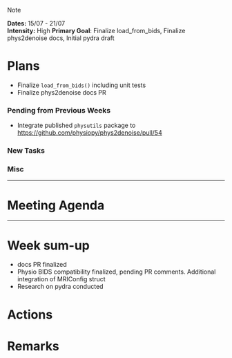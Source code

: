 > [!NOTE]  
> **Dates:** 15/07 - 21/07  
> **Intensity:** High
> **Primary Goal**: Finalize load_from_bids, Finalize phys2denoise docs, Initial pydra draft

# Plans
- Finalize `load_from_bids()` including unit tests
- Finalize phys2denoise docs PR

### Pending from Previous Weeks
- Integrate published `physutils` package to https://github.com/physiopy/phys2denoise/pull/54


### New Tasks

### Misc

---
# Meeting Agenda

---
# Week sum-up
- docs PR finalized
- Physio BIDS compatibility finalized, pending PR comments. Additional integration of MRIConfig struct
- Research on pydra conducted

# Actions

# Remarks
